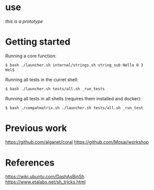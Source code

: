 # use

_this is a prototype_

Getting started
===============

Running a core function:

```sh
$ bash ./launcher.sh internal/strings.sh string_sub Hello 0 3
Hel$
```

Running all tests in the curret shell:

```sh
$ bash ./launcher.sh tests/all.sh _run_tests
```

Running all tests in all shells (requires them installed and docker):

```sh
$ bash ./compatmatrix.sh ./launcher.sh tests/all.sh _run_test
```

# Previous work

https://github.com/alganet/coral
https://github.com/Mosai/workshop

# References

https://wiki.ubuntu.com/DashAsBinSh
https://www.etalabs.net/sh_tricks.html

